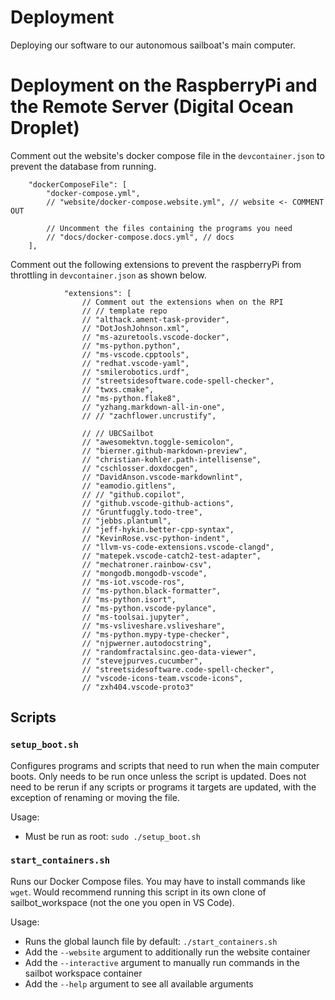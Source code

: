 # Deployment

Deploying our software to our autonomous sailboat's main computer.


# Deployment on the RaspberryPi and the Remote Server (Digital Ocean Droplet)

Comment out the website's docker compose file in the `devcontainer.json` to prevent the database from running.
```
	"dockerComposeFile": [
		"docker-compose.yml",
		// "website/docker-compose.website.yml", // website <- COMMENT OUT

		// Uncomment the files containing the programs you need
		// "docs/docker-compose.docs.yml", // docs
	],
```

Comment out the following extensions to prevent the raspberryPi from throttling in `devcontainer.json` as shown below.

```
			"extensions": [
				// Comment out the extensions when on the RPI
				// // template repo
				// "althack.ament-task-provider",
				// "DotJoshJohnson.xml",
				// "ms-azuretools.vscode-docker",
				// "ms-python.python",
				// "ms-vscode.cpptools",
				// "redhat.vscode-yaml",
				// "smilerobotics.urdf",
				// "streetsidesoftware.code-spell-checker",
				// "twxs.cmake",
				// "ms-python.flake8",
				// "yzhang.markdown-all-in-one",
				// // "zachflower.uncrustify",

				// // UBCSailbot
				// "awesomektvn.toggle-semicolon",
				// "bierner.github-markdown-preview",
				// "christian-kohler.path-intellisense",
				// "cschlosser.doxdocgen",
				// "DavidAnson.vscode-markdownlint",
				// "eamodio.gitlens",
				// // "github.copilot",
				// "github.vscode-github-actions",
				// "Gruntfuggly.todo-tree",
				// "jebbs.plantuml",
				// "jeff-hykin.better-cpp-syntax",
				// "KevinRose.vsc-python-indent",
				// "llvm-vs-code-extensions.vscode-clangd",
				// "matepek.vscode-catch2-test-adapter",
				// "mechatroner.rainbow-csv",
				// "mongodb.mongodb-vscode",
				// "ms-iot.vscode-ros",
				// "ms-python.black-formatter",
				// "ms-python.isort",
				// "ms-python.vscode-pylance",
				// "ms-toolsai.jupyter",
				// "ms-vsliveshare.vsliveshare",
				// "ms-python.mypy-type-checker",
				// "njpwerner.autodocstring",
				// "randomfractalsinc.geo-data-viewer",
				// "stevejpurves.cucumber",
				// "streetsidesoftware.code-spell-checker",
				// "vscode-icons-team.vscode-icons",
				// "zxh404.vscode-proto3"
```

## Scripts

### `setup_boot.sh`

Configures programs and scripts that need to run when the main computer boots. Only needs to be run once unless the
script is updated. Does not need to be rerun if any scripts or programs it targets are updated, with the exception of
renaming or moving the file.

Usage:

- Must be run as root: `sudo ./setup_boot.sh`

### `start_containers.sh`

Runs our Docker Compose files. You may have to install commands like `wget`.
Would recommend running this script in its own clone of sailbot_workspace (not the one you open in VS Code).

Usage:

- Runs the global launch file by default: `./start_containers.sh`
- Add the `--website` argument to additionally run the website container
- Add the `--interactive` argument to manually run commands in the sailbot workspace container
- Add the `--help` argument to see all available arguments
